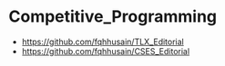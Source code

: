 # Competitive_Programming
- https://github.com/fqhhusain/TLX_Editorial
- https://github.com/fqhhusain/CSES_Editorial



